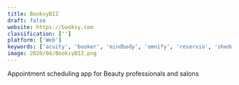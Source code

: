 ```yaml
---
title: BooksyBIZ
draft: false 
website: https://booksy.com
classification: ['']
platform: ['Web']
keywords: ['acuity', 'booker', 'mindbody', 'omnify', 'reservio', 'shedul', 'square', 'versum']
image: 2020/04/BooksyBIZ.png
---
```

Appointment scheduling app for Beauty professionals and salons